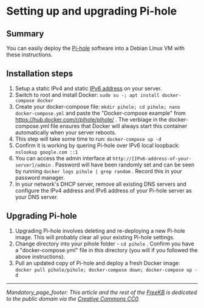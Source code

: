 # Setting up and upgrading Pi-hole

## Summary
You can easily deploy the [Pi-hole](https://pi-hole.net/) software into a Debian Linux VM with these instructions.

## Installation steps
1. Setup a static IPv4 and static [IPv6 address](../78aa9176-0efe-4590-9d61-d2f6bb9bf591/index.md) on your server.
1. Switch to root and install Docker: `sudo su -; apt install docker-compose docker`
1. Create your docker-compose file: `mkdir pihole; cd pihole; nano docker-compose.yml` and paste the "Docker-compose example" from https://hub.docker.com/r/pihole/pihole/ .  The verbiage in the docker-compose.yml file ensures that Docker will always start this container automatically when your server reboots.
1. This step will take some time to run:  `docker-compose up -d`
1. Confirm it is working by quering Pi-hole over IPv6 local loopback: `nslookup google.com ::1`
1. You can access the admin interface at `http://[IPv6-address-of-your-server]/admin` .  Password will have been randomly set and can be seen by running `docker logs pihole | grep random` .  Record this in your password manager.
1. In your network's DHCP server, remove all existing DNS servers and configure the IPv4 address and IPv6 address of your Pi-hole server as your DNS server.

## Upgrading Pi-hole
1. Upgrading Pi-hole involves deleting and re-deploying a new Pi-hole image.  This will probably clear all your existing Pi-hole settings.
1. Change directory into your pihole folder - `cd pihole` .  Confirm you have a "docker-compose.yml" file in this directory (you will if you followed the above instructions).
1. Pull an updated copy of Pi-hole and deploy a fresh Docker image: `docker pull pihole/pihole; docker-compose down; docker-compose up -d`


*** 
_Mandatory_page_footer: This article and the rest of the [FreeKB](../README.md) is dedicated to the public domain via the [Creative Commons CC0](../LICENSE.md)._


